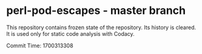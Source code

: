 # perl-pod-escapes - master branch

This repository contains frozen state of the repository.
Its history is cleared. It is used only for static code
analysis with Codacy.

Commit Time: 1700313308